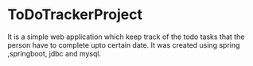 # ToDoTrackerProject
It is a simple web application which keep track of the todo tasks that the person have to complete upto  certain date. It was created using spring ,springboot, jdbc and mysql.

